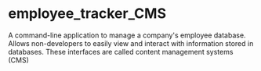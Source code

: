 # employee_tracker_CMS
A command-line application to manage a company's employee database. Allows non-developers to easily view and interact with information stored in databases. These interfaces are called content management systems (CMS) 
